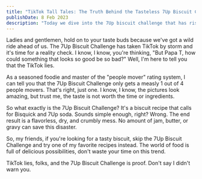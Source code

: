 ```yaml
---
title: "TikTok Tall Tales: The Truth Behind the Tasteless 7Up Biscuit Challenge"
publishDate: 8 Feb 2023
description: "Today we dive into the 7Up biscuit challenge that has risen in popularity on TikTok."
---
```


Ladies and gentlemen, hold on to your taste buds because we've got a wild ride
ahead of us. The 7Up Biscuit Challenge has taken TikTok by storm and it's time
for a reality check. I know, I know, you're thinking, "But Papa T, how could
something that looks so good be so bad?" Well, I'm here to tell you that
the TikTok lies.

As a seasoned foodie and master of the "people mover" rating system, I can tell
you that the 7Up Biscuit Challenge only gets a measly 1 out of 4 people movers.
That's right, just one. I know, I know, the pictures look amazing, but trust me,
the taste is not worth the time or ingredients.

So what exactly is the 7Up Biscuit Challenge? It's a biscuit recipe that calls
for Bisquick and 7Up soda. Sounds simple enough, right? Wrong. The end result is
a flavorless, dry, and crumbly mess. No amount of jam, butter, or gravy can
save this disaster.

So, my friends, if you're looking for a tasty biscuit, skip the 7Up Biscuit
Challenge and try one of my favorite recipes instead. The world of food is full
of delicious possibilities, don't waste your time on this trend.

TikTok lies, folks, and the 7Up Biscuit Challenge is proof. Don't say I
didn't warn you.
